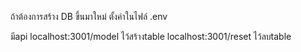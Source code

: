 ถ้าต้องการสร้าง DB ขึ้นมาใหม่ ตั้งค่าในไฟล์ .env

มีapi localhost:3001/model ไว้สร้างtable
     localhost:3001/reset ไว้ลบtable